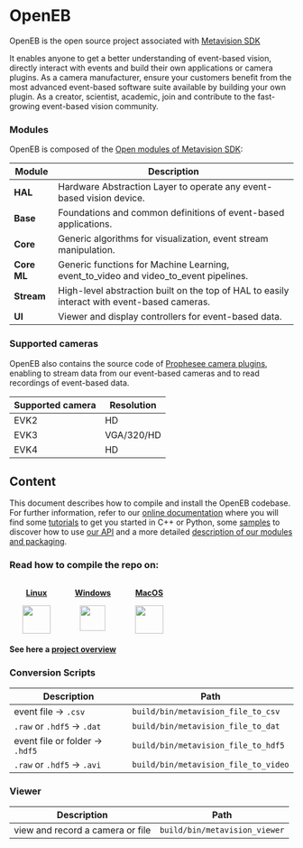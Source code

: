 # OpenEB

OpenEB is the open source project associated with [Metavision SDK](https://docs.prophesee.ai/stable/index.html)

It enables anyone to get a better understanding of event-based vision, directly interact with events and build their own applications or camera plugins. As a camera manufacturer, ensure your customers benefit from the most advanced event-based software suite available by building your own plugin. As a creator, scientist, academic, join and contribute to the fast-growing event-based vision community.

### Modules

OpenEB is composed of the [Open modules of Metavision SDK](https://docs.prophesee.ai/stable/modules.html#chapter-modules-and-packaging-open):

Module | Description
-|-
**HAL** | Hardware Abstraction Layer to operate any event-based vision device.
**Base** | Foundations and common definitions of event-based applications.
**Core** | Generic algorithms for visualization, event stream manipulation.
**Core ML** | Generic functions for Machine Learning, event_to_video and video_to_event pipelines.
**Stream** | High-level abstraction built on the top of HAL to easily interact with event-based cameras.
**UI** | Viewer and display controllers for event-based data.

### Supported cameras

OpenEB also contains the source code of [Prophesee camera plugins](https://docs.prophesee.ai/stable/installation/camera_plugins.html), enabling to stream data from our event-based cameras and to read recordings of event-based data.

Supported camera | Resolution
-|-
EVK2 | HD
EVK3 | VGA/320/HD
EVK4 | HD

## Content 

This document describes how to compile and install the OpenEB codebase.
For further information, refer to our [online documentation](https://docs.prophesee.ai/) where you will find
some [tutorials](https://docs.prophesee.ai/stable/tutorials/index.html) to get you started in C++ or Python,
some [samples](https://docs.prophesee.ai/stable/samples.html) to discover how to use
[our API](https://docs.prophesee.ai/stable/api.html) and a more detailed
[description of our modules and packaging](https://docs.prophesee.ai/stable/modules.html).

### Read how to compile the repo on:

<div style="width: 300px;">
  <div style="display: inline-block; width: 32%; min-width: 50px; vertical-align: top; text-align: center;">
    <a href="docs/compile-linux.md">
        <p><b>Linux</b></p>
        <img src="https://seeklogo.com/images/T/tux-logo-AA06C623EC-seeklogo.com.png" height="50" />
    </a>
  </div>
  <div style="display: inline-block; width: 32%; min-width: 50px; vertical-align: top; text-align: center;">
    <a href="docs/compile-windows.md">
        <p><b>Windows</b></p>
        <img src="https://upload.wikimedia.org/wikipedia/commons/thumb/8/87/Windows_logo_-_2021.svg/768px-Windows_logo_-_2021.svg.png" height="45" />
    </a>
  </div>
  <div style="display: inline-block; width: 32%; min-width: 50px; vertical-align: top; text-align: center;">
    <a href="docs/compile-mac.md">
        <p><b>MacOS</b></p>
        <img src="https://upload.wikimedia.org/wikipedia/commons/thumb/1/1b/Apple_logo_grey.svg/1724px-Apple_logo_grey.svg.png" height="50" />
    </a>
  </div>
</div>

#### See here a [project overview](docs/run.md)

### Conversion Scripts

Description | Path
-|-
event file → `.csv` | `build/bin/metavision_file_to_csv`
`.raw` or `.hdf5` → `.dat` | `build/bin/metavision_file_to_dat`
event file or folder → `.hdf5` | `build/bin/metavision_file_to_hdf5`
`.raw` or `.hdf5` → `.avi` | `build/bin/metavision_file_to_video`

### Viewer

Description | Path
-|-
view and record a camera or file | `build/bin/metavision_viewer`